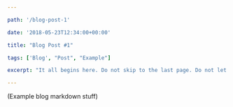 ```yaml
---

path: '/blog-post-1'

date: '2018-05-23T12:34:00+00:00'

title: "Blog Post #1"

tags: ['Blog', "Post", "Example"]

excerpt: "It all begins here. Do not skip to the last page. Do not let a friend or message board ruin this for you. The future (and past) of this blog starts here. Don’t say I didn’t warn you!"

---
```


(Example blog markdown stuff)
